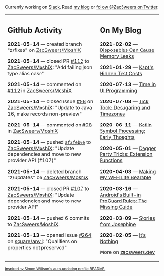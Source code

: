 Currently working on [Slack](https://slack.com/). Read [my blog](https://zacsweers.dev/) or [follow @ZacSweers on Twitter](https://twitter.com/ZacSweers).

<table><tr><td valign="top" width="60%">

## GitHub Activity
<!-- githubActivity starts -->
**2021-05-14** — created branch "z/fixes" on [ZacSweers/MoshiX](https://api.github.com/repos/ZacSweers/MoshiX)

**2021-05-14** — closed PR [#112](https://api.github.com/repos/ZacSweers/MoshiX/pulls/112) to [ZacSweers/MoshiX](https://api.github.com/repos/ZacSweers/MoshiX): "Add failing json type alias case"

**2021-05-14** — commented on [#112](https://github.com/ZacSweers/MoshiX/pull/112#issuecomment-841020769) in [ZacSweers/MoshiX](https://api.github.com/repos/ZacSweers/MoshiX)

**2021-05-14** — closed issue [#98](https://api.github.com/repos/ZacSweers/MoshiX/issues/98) on [ZacSweers/MoshiX](https://api.github.com/repos/ZacSweers/MoshiX): "Update to Java 16, make records non-preview"

**2021-05-14** — commented on [#98](https://github.com/ZacSweers/MoshiX/issues/98#issuecomment-841000671) in [ZacSweers/MoshiX](https://api.github.com/repos/ZacSweers/MoshiX)

**2021-05-14** — pushed [`af3feb0e`](https://github.com/ZacSweers/MoshiX/commit/af3feb0e7b1ba3381b0fa89c94c48e895d5efccf) to [ZacSweers/MoshiX](https://api.github.com/repos/ZacSweers/MoshiX): "Update dependencies and move to new provider API (#107)"

**2021-05-14** — deleted branch "z/updates" on [ZacSweers/MoshiX](https://api.github.com/repos/ZacSweers/MoshiX)

**2021-05-14** — closed PR [#107](https://api.github.com/repos/ZacSweers/MoshiX/pulls/107) to [ZacSweers/MoshiX](https://api.github.com/repos/ZacSweers/MoshiX): "Update dependencies and move to new provider API"

**2021-05-14** — pushed 6 commits to [ZacSweers/MoshiX](https://api.github.com/repos/ZacSweers/MoshiX).

**2021-05-13** — opened issue [#264](https://api.github.com/repos/square/anvil/issues/264) on [square/anvil](https://api.github.com/repos/square/anvil): "Qualifiers on properties not preserved"
<!-- githubActivity ends -->
</td><td valign="top" width="40%">

## On My Blog
<!-- blog starts -->
**2021-02-02** — [Disposables Can Cause Memory Leaks](https://www.zacsweers.dev/disposables-can-cause-memory-leaks/)

**2021-01-29** — [Kapt's Hidden Test Costs](https://www.zacsweers.dev/kapts-hidden-test-costs/)

**2020-07-13** — [Time in UI Programming](https://www.zacsweers.dev/time-in-ui/)

**2020-07-08** — [Tick Tock: Desugaring and Timezones](https://www.zacsweers.dev/ticktock-desugaring-timezones/)

**2020-06-11** — [Kotlin Symbol Processing: Early Thoughts](https://www.zacsweers.dev/kotlin-symbol-processor-early-thoughts/)

**2020-05-01** — [Dagger Party Tricks: Extension Functions](https://www.zacsweers.dev/dagger-party-tricks-extension-functions/)

**2020-04-03** — [Making My WFH Life Bearable](https://www.zacsweers.dev/making-wfh-life-bearable/)

**2020-03-16** — [Android's Built-in ProGuard Rules: The Missing Guide](https://www.zacsweers.dev/android-proguard-rules/)

**2020-03-09** — [Stories from Josephine](https://www.zacsweers.dev/stories-from-josephine/)

**2020-02-05** — [It's Nothing](https://www.zacsweers.dev/its-nothing/)
<!-- blog ends -->
More on [zacsweers.dev](https://zacsweers.dev/)
</td></tr></table>

<sub><a href="https://simonwillison.net/2020/Jul/10/self-updating-profile-readme/">Inspired by Simon Willison's auto-updating profile README.</a></sub>